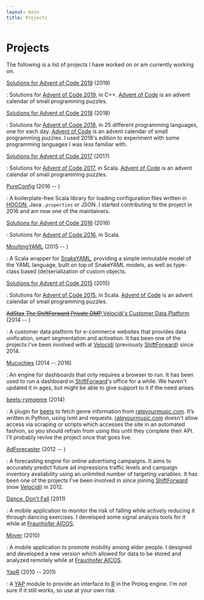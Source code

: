 ```yaml
---
layout: main
title: Projects
---
```


# Projects

The following is a list of projects I have worked on or am currently working on.

[Solutions for Advent of Code 2019](https://github.com/jcazevedo/advent-of-code-2019) (2019)

: Solutions for [Advent of Code 2019](https://adventofcode.com/2019), in C++.
[Advent of Code](https://adventofcode.com/) is an advent calendar of small
programming puzzles.

[Solutions for Advent of Code 2018](https://github.com/jcazevedo/advent-of-code-2018) (2018)

: Solutions for [Advent of Code 2018](https://adventofcode.com/2018), in 25
different programming languages, one for each day. [Advent of
Code](https://adventofcode.com/) is an advent calendar of small programming
puzzles. I used 2018's edition to experiment with some programming languages I
was less familiar with.

[Solutions for Advent of Code 2017](https://github.com/jcazevedo/advent-of-code-2017) (2017)

: Solutions for [Advent of Code 2017](https://adventofcode.com/2017), in Scala.
[Advent of Code](https://adventofcode.com/) is an advent calendar of small
programming puzzles.

[PureConfig](https://github.com/pureconfig/pureconfig) (2016 -- )

: A boilerplate-free Scala library for loading configuration files written in
[HOCON][hocon], Java `.properties` or JSON. I started contributing to the
project in 2016 and am now one of the maintainers.

[Solutions for Advent of Code 2016](https://github.com/jcazevedo/advent-of-code-2016) (2016)

: Solutions for [Advent of Code 2016](https://adventofcode.com/2016), in Scala.

[MoultingYAML](https://github.com/jcazevedo/moultingyaml) (2015 -- )

: A Scala wrapper for [SnakeYAML][snakeyaml], providing a simple immutable model
of the YAML language, built on top of SnakeYAML models, as well as type-class
based (de)serialization of custom objects.

[Solutions for Advent of Code 2015](https://github.com/jcazevedo/advent-of-code-2015) (2015)

: Solutions for [Advent of Code 2015](https://adventofcode.com/2015), in Scala.
[Advent of Code](https://adventofcode.com/) is an advent calendar of small
programming puzzles.

[~~AdStax~~ ~~The ShiftForward Private DMP~~ Velocidi's Customer Data Platform](https://www.velocidi.com/product/) (2014 -- )

: A customer data platform for e-commerce websites that provides data
unification, smart segmentation and activation. It has been one of the projects
I've been involved with at [Velocidi][velocidi] (previously [ShiftForward][sf])
since 2014.

[Mucuchies](https://github.com/ShiftForward/mucuchies) (2014 -- 2016)

: An engine for dashboards that only requires a browser to run. It has been used
to run a dashboard in [ShiftForward][sf]'s office for a while. We haven't
updated it in ages, but might be able to give support to it if the need arises.

[beets-rymgenre](https://github.com/jcazevedo/beets-rymgenre) (2014)

: A plugin for [beets][beets] to fetch genre information from
[rateyourmusic.com][rym]. It’s written in Python, using lxml and requests.
[rateyourmusic.com][rym] doesn't allow access via scraping or scripts which
accesses the site in an automated fashion, so you should refrain from using this
until they complete their API. I'll probably revive the project once that goes
live.

[AdForecaster](https://www.adforecaster.com/) (2012 -- )

: A forecasting engine for online advertising campaigns. It aims to accurately
predict future ad impressions traffic levels and campaign inventory availability
using an unlimited number of targeting variables. It has been one of the
projects I've been involved in since joining [ShiftForward][sf] (now
[Velocidi][velocidi]) in 2012.

[Dance. Don't Fall](http://dancedontfall.projects.fraunhofer.pt/) (2011)

: A mobile application to monitor the risk of falling while actively reducing it
through dancing exercises. I developed some signal analysis tools for it while
at [Fraunhofer AICOS][fhp].

[Mover](http://mover.projects.fraunhofer.pt/) (2010)

: A mobile application to promote mobility among elder people. I designed and
developed a new version which allowed for data to be stored and analyzed
remotely while at [Fraunhofer AICOS][fhp].

[YapR](https://github.com/jcazevedo/YapR) (2010 -- 2011)

: A [YAP][yap] module to provide an interface to [R][r] in the Prolog engine.
I'm not sure if it still works, so use at your own risk.

[beets]: http://beets.radbox.org/
[hocon]: https://github.com/lightbend/config/blob/master/HOCON.md#hocon-human-optimized-config-object-notation
[r]: http://www.r-project.org/
[rym]: http://rateyourmusic.com/
[sf]: https://www.shiftforward.eu/
[snakeyaml]: https://bitbucket.org/asomov/snakeyaml
[velocidi]: https://www.velocidi.com/
[yap]: http://www.dcc.fc.up.pt/~vsc/Yap/
[fhp]: https://www.aicos.fraunhofer.pt/
